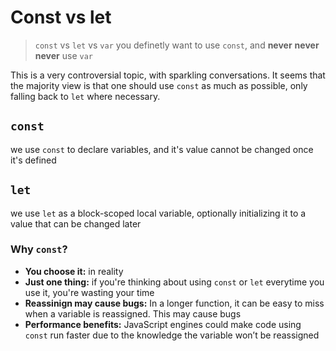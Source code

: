 # Const vs let #

> `const` vs `let` vs `var` you definetly want to use `const`, and **never** **never** **never** use `var`

This is a very controversial topic, with sparkling conversations. It seems that the majority view is that one should use `const` as much as possible, only falling back to `let` where necessary.  

## `const` ##

we use `const` to declare variables, and it's value cannot be changed once it's defined

## `let` ##

we use `let` as a block-scoped local variable, optionally initializing it to a value that can be changed later

### Why `const`? ###

* **You choose it:** in reality
* **Just one thing:** if you're thinking about using `const` or `let` everytime you use it, you're wasting your time
* **Reassinign may cause bugs:** In a longer function, it can be easy to miss when a variable is reassigned. This may cause bugs
* **Performance benefits:** JavaScript engines could make code using `const` run faster due to the knowledge the variable won’t be reassigned
